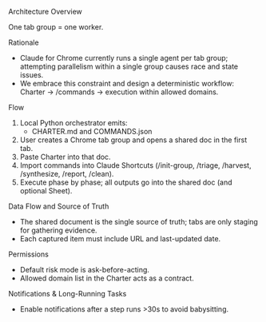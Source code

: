 Architecture Overview

One tab group = one worker.

Rationale
- Claude for Chrome currently runs a single agent per tab group; attempting parallelism within a single group causes race and state issues.
- We embrace this constraint and design a deterministic workflow: Charter → /commands → execution within allowed domains.

Flow
1) Local Python orchestrator emits:
   - CHARTER.md and COMMANDS.json
2) User creates a Chrome tab group and opens a shared doc in the first tab.
3) Paste Charter into that doc.
4) Import commands into Claude Shortcuts (/init-group, /triage, /harvest, /synthesize, /report, /clean).
5) Execute phase by phase; all outputs go into the shared doc (and optional Sheet).

Data Flow and Source of Truth
- The shared document is the single source of truth; tabs are only staging for gathering evidence.
- Each captured item must include URL and last-updated date.

Permissions
- Default risk mode is ask-before-acting.
- Allowed domain list in the Charter acts as a contract.

Notifications & Long-Running Tasks
- Enable notifications after a step runs >30s to avoid babysitting.
